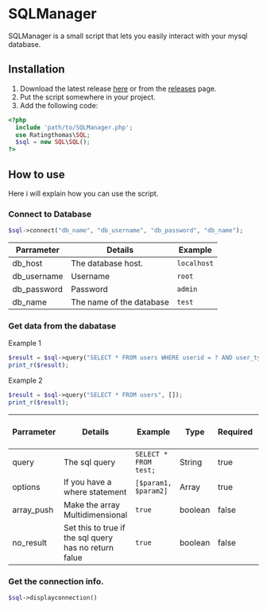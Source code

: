# SQLManager
SQLManager is a small script that lets you easily interact with your mysql database.

## Installation
1. Download the latest release [here](https://github.com/Ratingthomas/sqlmanager/releases/latest) or from the [releases](https://github.com/Ratingthomas/sqlmanager/releases) page.
2. Put the script somewhere in your project.
3. Add the following code:
```php
<?php
  include 'path/to/SQLManager.php';
  use Ratingthomas\SQL;
  $sql = new SQL\SQL();
?>
```

## How to use
Here i will explain how you can use the script.

### Connect to Database
```php
$sql->connect("db_name", "db_username", "db_password", "db_name");
```
| Parrameter  | Details                  | Example     |
|-------------|--------------------------|-------------|
| db_host     | The database host.       | `localhost` |
| db_username | Username                 | `root`      |
| db_password | Password                 | `admin`     |
| db_name     | The name of the database | `test`      |

### Get data from the dabatase
Example 1
```php
$result = $sql->query("SELECT * FROM users WHERE userid = ? AND user_type = ?", ['1', 'superadmin'], true);
print_r($result);
```
Example 2
```php
$result = $sql->query("SELECT * FROM users", []);
print_r($result);
```
| Parrameter | Details                                              | Example               | Type    | Required | Can be empty |
|------------|------------------------------------------------------|-----------------------|---------|----------|--------------|
| query      | The sql query                                        | `SELECT * FROM test;` | String  | true     | False        |
| options    | If you have a where statement                        | `[$param1, $param2]`  | Array   | true     | true         |
| array_push | Make the array Multidimensional                      | `true`                | boolean | false    | true         |
| no_result | Set this to true if the sql query has no return falue | `true`                | boolean | false    | true         |

### Get the connection info.
```php
$sql->displayconnection()
```
